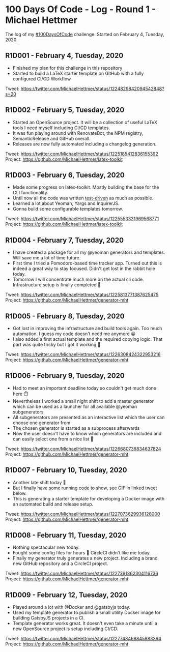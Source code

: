 # 100 Days Of Code - Log - Round 1 - Michael Hettmer

The log of my [#100DaysOfCode](https://twitter.com/search?q=%23100DaysOfCode) challenge. Started on February 4, Tuesday, 2020.

## R1D001 - February 4, Tuesday, 2020

- Finished my plan for this challenge in this repository
- Started to build a LaTeX starter template on GitHub with a fully configured CI/CD Workflow

Tweet: https://twitter.com/MichaelHettmer/status/1224829842094542848?s=20

## R1D002 - February 5, Tuesday, 2020

- Started an OpenSource project. It will be a collection of useful LaTeX tools I need myself including CI/CD templates. 
- It was fun playing around with RenovateBot, the NPM registry, SemanticRelease and GitHub overall.
- Releases are now fully automated including a changelog generation.


Tweet: https://twitter.com/MichaelHettmer/status/1225185412836155392
Project: https://github.com/MichaelHettmer/latex-toolkit

## R1D003 - February 6, Tuesday, 2020

- Made some progress on latex-toolkit. Mostly building the base for the CLI functionality.
- Until now all the code was written [test-driven](https://en.wikipedia.org/wiki/Test-driven_development) as much as possible.
- Learned a lot about Yeoman, Yargs and InquirerJS.
- Gonna build some configurable templates tomorrow.


Tweet: https://twitter.com/MichaelHettmer/status/1225553331969568771<br/>
Project: https://github.com/MichaelHettmer/latex-toolkit

## R1D004 - February 7, Tuesday, 2020

- I have created a package for all my @yeoman generators and templates. Will save me a lot of time future.
- First time I tried a Pomodoro-based time tracker app. Turned out this is indeed a great way to stay focused. Didn't get lost in the rabbit hole today.
- Tomorrow I will concentrate much more on the actual cli code. Infrastructure setup is finally completed 🤖

Tweet: https://twitter.com/MichaelHettmer/status/1225813771387625475<br/>
Project: https://github.com/MichaelHettmer/generator-mht

## R1D005 - February 8, Tuesday, 2020

- Got lost in improving the infrastructure and build tools again. Too much automation. I guess my code doesn't need me anymore 😀
- I also added a first actual template and the required copying logic. That part was quite tricky but I got it working 🎉

Tweet: https://twitter.com/MichaelHettmer/status/1226308424322953216<br/>
Project: https://github.com/MichaelHettmer/generator-mht

## R1D006 - February 9, Tuesday, 2020

- Had to meet an important deadline today so couldn't get much done here ⏱️
- Nevertheless I worked a small night shift to add a master generator which can be used as a launcher for all available @yeoman subgenerators
- All subgenerators are presented as an interactive list which the user can choose one generator from
- The chosen generator is started as a subprocess afterwards
- Now the user doesn't have to know which generators are included and can easily select one from a nice list 🧒

Tweet: https://twitter.com/MichaelHettmer/status/1226680736834637824<br/>
Project: https://github.com/MichaelHettmer/generator-mht

## R1D007 - February 10, Tuesday, 2020

- Another late shift today 🌙
- But I finally have some running code to show, see GIF in linked tweet below.
- This is generating a starter template for developing a Docker image with an automated build and release setup.

Tweet: https://twitter.com/MichaelHettmer/status/1227073629936128000<br/>
Project: https://github.com/MichaelHettmer/generator-mht

## R1D008 - February 11, Tuesday, 2020

- Nothing spectacular new today.
- Fought some config files for hours 👿 CircleCI didn't like me today.
- Finally my generator truly generates a new project. Including a brand new GitHub repository and a CircleCI project.

Tweet: https://twitter.com/MichaelHettmer/status/1227391862304116736<br/>
Project: https://github.com/MichaelHettmer/generator-mht

## R1D009 - February 12, Tuesday, 2020

- Played around a lot with @Docker and @gatsbyjs today.
- Used my template generator to publish a small utility Docker image for building GatsbyJS projects in a CI.
- Template generator works great. It doesn't even take a minute until a new OpenSource project is setup including CI/CD.

Tweet: https://twitter.com/MichaelHettmer/status/1227748468845883394<br/>
Project: https://github.com/MichaelHettmer/generator-mht